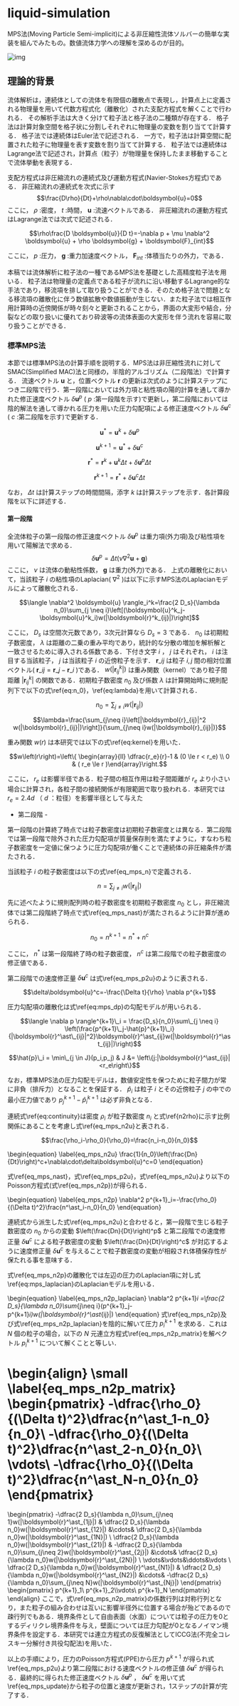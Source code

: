 # liquid-simulation

MPS法(Moving Particle Semi-implicit)による非圧縮性流体ソルバーの簡単な実装を組んでみたもの。数値流体力学への理解を深めるのが目的。

![img](https://user-images.githubusercontent.com/18492524/164473888-4d1a4f02-d8a8-4b65-b9b3-3ec13cb300c4.gif)

## 理論的背景

流体解析は，連続体としての流体を有限個の離散点で表現し，計算点上に定義される物理量を用いて代数方程式化（離散化）された支配方程式を解くことで行われる．
その解析手法は大きく分けて粒子法と格子法の二種類が存在する．
格子法は計算対象空間を格子状に分割しそれぞれに物理量の変数を割り当てて計算する．
格子法では連続体はEuler法で記述される．
一方で，粒子法は計算空間に配置された粒子に物理量を表す変数を割り当てて計算する．
粒子法では連続体はLagrange法で記述され，計算点（粒子）が物理量を保持したまま移動することで流体挙動を表現する．

支配方程式は非圧縮流れの連続式及び運動方程式(Navier-Stokes方程式)である．
非圧縮流れの連続式を次式に示す
$$\frac{D\rho}{Dt}+\rho\nabla\cdot\boldsymbol{u}=0$$
ここに， $\rho$ :密度， $t$ :時間， $\boldsymbol{u}$ :流速ベクトルである．
非圧縮流れの運動方程式はLagrange法では次式で記述される．

$$\rho\frac{D \boldsymbol{u}}{D t}=-\nabla p + \mu \nabla^2 \boldsymbol{u} + \rho \boldsymbol{g} + \boldsymbol{F}_{int}$$

ここに， $p$ :圧力， $\boldsymbol{g}$ :重力加速度ベクトル， $\boldsymbol{F}_{int}$ :体積当たりの外力，である．

本稿では流体解析に粒子法の一種であるMPS法を基礎とした高精度粒子法を用いる．
粒子法は物理量の定義点である粒子が流れに沿い移動するLagrange的な手法であり，移流項を排して取り扱うことができる．そのため格子法で問題となる移流項の離散化に伴う数値拡散や数値振動が生じない．また粒子法では相互作用計算時の近傍関係が時々刻々と更新されることから，界面の大変形や結合，分裂などの取り扱いに優れており砕波等の流体表面の大変形を伴う流れを容易に取り扱うことができる．

### 標準MPS法

本節では標準MPS法の計算手順を説明する．MPS法は非圧縮性流れに対してSMAC(Simplified MAC)法と同様の，半陰的アルゴリズム（二段階法）で計算する．
流速ベクトル  $\boldsymbol{u}$  と，位置ベクトル  $\boldsymbol{r}$  の更新は次式のように計算ステップにつき二段階で行う．第一段階においては外力項と粘性項の陽的計算を通して導かれた修正速度ベクトル  $\delta\boldsymbol{u}^p$  (  $p$  :第一段階を示す)で更新し，第二段階においては陰的解法を通して導かれる圧力を用いた圧力勾配項による修正速度ベクトル  $\delta\boldsymbol{u}^c$  (  $c$  :第二段階を示す)で更新する．

$$\boldsymbol{u}^\ast = \boldsymbol{u}^k+\delta\boldsymbol{u}^p$$

$$\boldsymbol{u}^{k+1} = \boldsymbol{u}^\ast+\delta\boldsymbol{u}^c$$

$$\boldsymbol{r}^\ast = \boldsymbol{r}^k+\boldsymbol{u}^k\Delta t+\delta\boldsymbol{u}^p\Delta t$$

$$\boldsymbol{r}^{k+1} = \boldsymbol{r}^\ast+\delta\boldsymbol{u}^c\Delta t$$

なお， $\Delta t$ は計算ステップの時間間隔，添字 $k$ は計算ステップを示す．各計算段階を以下に詳述する．

#### 第一段階

全流体粒子の第一段階の修正速度ベクトル $\delta\boldsymbol{u}^p$ は重力項(外力項)及び粘性項を用いて陽解法で求める．
$$\delta\boldsymbol{u}^p=\Delta t\left(\nu\nabla^2\boldsymbol{u}+\boldsymbol{g}\right)$$
ここに， $\nu$ は流体の動粘性係数， $\boldsymbol{g}$ は重力(外力)である．
上式の離散化において，当該粒子 $i$ の粘性項のLaplacian( $\nabla^2$ )は以下に示すMPS法のLaplacianモデルによって離散化される．

$$\langle \nabla^2 \boldsymbol{u} \rangle_i^k=\frac{2 D_s}{\lambda n_0}\sum_{j \neq i}\left[(\boldsymbol{u}^k_j-\boldsymbol{u}^k_i)w(|\boldsymbol{r}^k_{ij}|)\right]$$

ここに， $D_s$ は空間次元数であり，3次元計算なら $D_s=3$ である． $n_0$ は初期粒子数密度， $\lambda$ は距離の二乗の重み平均であり，統計的な分散の増加を解析解と一致させるために導入される係数である．下付き文字 $i$ ， $j$ はそれぞれ， $i$ は注目する当該粒子， $j$ は当該粒子 $i$ の近傍粒子を示す． $\boldsymbol{r}\_{ij}$ は粒子 $i,j$ 間の相対位置ベクトル( $\boldsymbol{r}\_{ij}=\boldsymbol{r}\_{j}-\boldsymbol{r}\_{i}$ )である． $w(|\boldsymbol{r}^k_{ij}|)$ は重み関数（kernel）であり粒子間距離 $|\boldsymbol{r}^k_{ij}|$ の関数である．初期粒子数密度 $n_0$ 及び係数 $\lambda$ は計算開始時に規則配列下で以下の式\ref{eq:n_0}，\ref{eq:lambda}を用いて計算される．

$$n_0=\sum_{j\neq i}w(|\boldsymbol{r}_{ij}|)$$

$$\lambda=\frac{\sum_{j\neq i}\left[|\boldsymbol{r}_{ij}|^2 w(|\boldsymbol{r}_{ij}|)\right]}{\sum_{j\neq i}w(|\boldsymbol{r}_{ij}|)}$$

重み関数 $w(r)$ は本研究では以下の式\ref{eq:kernel}を用いた．

$$w\left(r\right)=\left\{ \begin{array}{ll} \dfrac{r_e}{r}-1 & (0 \le r < r_e) \\ 0 & ( r_e \le r )\end{array}\right.$$

ここに， $r_e$ は影響半径である．粒子間の相互作用は粒子間距離が $r_e$ より小さい場合に計算され，各粒子間の接続関係が有限範囲で取り扱われる．本研究では $r_e=2.4d$ （ $d$ ：粒径）を影響半径として与えた

- 第二段階 -

第一段階の計算終了時点では粒子数密度は初期粒子数密度とは異なる．第二段階では第一段階で除外された圧力勾配項が質量保存則を満たすように，すなわち粒子数密度を一定値に保つように圧力勾配項が働くことで連続体の非圧縮条件が満たされる．

当該粒子 $i$ の粒子数密度は以下の式\ref{eq_mps_n}で定義される．

$$n=\sum_{j\neq i}w(|\boldsymbol{r}_{ij}|)$$

先に述べたように規則配列時の粒子数密度を初期粒子数密度 $n_0$ とし，非圧縮流体では第二段階終了時点で式\ref{eq_mps_nast}が満たされるように計算が進められる．

$$n_0=n^{k+1}=n^\ast+n^c$$

ここに， $n^\ast$ は第一段階終了時の粒子数密度， $n^c$ は第二段階での粒子数密度の修正値である．

第二段階での速度修正量 $\delta\boldsymbol{u}^c$ は式\ref{eq_mps_p2u}のように表される．

$$\delta\boldsymbol{u}^c=-\frac{\Delta t}{\rho} \nabla p^{k+1}$$

圧力勾配項の離散化は式\ref{eq:mps_dp}の勾配モデルが用いられる．

$$\langle \nabla p \rangle^{k+1}\_i = \frac{D_s}{n_0}\sum\_{j \neq i} \left(\frac{p^{k+1}\_j-\hat{p}^{k+1}\_i}{|\boldsymbol{r}^\ast\_{ij}|^2}\boldsymbol{r}^\ast_{ij}w(|\boldsymbol{r}^\ast_{ij}|)\right)$$

$$\hat{p}\_i = \min\_{j \in J}(p_i,p_j) & J &= \left\{j:|\boldsymbol{r}^\ast_{ij}|<r_e\right\}$$

なお，標準MPS法の圧力勾配モデルは，数値安定性を保つために粒子間力が常に非負（排斥力）となることを保証する． $\hat{p}_i$ は粒子 $i$ とその近傍粒子 $j$ の中での最小圧力値であり $p^{k+1}_j-\hat{p}^{k+1}_i$ は必ず非負となる．

連続式\ref{eq:continuity}は密度 $\rho_i$ が粒子数密度 $n_i$ と式\ref{n2rho}に示す比例関係にあることを考慮し式\ref{eq_mps_n2u}と表される．

$$\frac{\rho_i-\rho_0}{\rho_0}=\frac{n_i-n_0}{n_0}$$

\begin{equation}
\label{eq_mps_n2u}
\frac{1}{n_0}\left(\frac{Dn}{Dt}\right)^c+\nabla\cdot\delta\boldsymbol{u}^c=0
\end{equation}

式\ref{eq_mps_nast}，式\ref{eq_mps_p2u}，式\ref{eq_mps_n2u}より以下のPoisson方程式(式\ref{eq_mps_n2p})が得られる．

\begin{equation}
\label{eq_mps_n2p}
\nabla^2 p^{k+1}_i=-\frac{\rho_0}{(\Delta t)^2}\frac{n^\ast_i-n_0}{n_0}
\end{equation}

連続式から派生した式\ref{eq_mps_n2u}と合わせると，第一段階で生じる粒子数密度の $n_0$ からの変動 $\left(\frac{Dn}{Dt}\right)^p$ と第二段階での速度修正量 $\delta\boldsymbol{u}^c$ による粒子数密度の変動 $\left(\frac{Dn}{Dt}\right)^c$ が対応するように速度修正量 $\delta\boldsymbol{u}^c$ を与えることで粒子数密度の変動が相殺され体積保存性が保たれる事を意味する．

式\ref{eq_mps_n2p}の離散化では左辺の圧力のLaplacian項に対し式\ref{eq:mps_laplacian}のLaplacianモデルを用いる．

\begin{equation}
\label{eq_mps_n2p_laplacian}
\nabla^2 p^{k+1}_i
=\frac{2 D_s}{\lambda n_0}\sum_{j\neq i}(p^{k+1}_j-p^{k+1}_i)w(|\boldsymbol{r}^\ast_{ij}|)
\end{equation}
式\ref{eq_mps_n2p}及び式\ref{eq_mps_n2p_laplacian}を陰的に解いて圧力 $p^{k+1}_i$ を求める．これは $N$ 個の粒子の場合，以下の $N$ 元連立方程式\ref{eq_mps_n2p_matrix}を解ベクトル $p^{k+1}_i$ について解くことと等しい．

\begin{align}
\small
\label{eq_mps_n2p_matrix}
\begin{pmatrix}
-\dfrac{\rho_0}{(\Delta t)^2}\dfrac{n^\ast_1-n_0}{n_0}\\
-\dfrac{\rho_0}{(\Delta t)^2}\dfrac{n^\ast_2-n_0}{n_0}\\
\vdots\\
-\dfrac{\rho_0}{(\Delta t)^2}\dfrac{n^\ast_N-n_0}{n_0}
\end{pmatrix}
=
\begin{pmatrix}
-\dfrac{2 D_s}{\lambda n_0}\sum_{j\neq 1}w(|\boldsymbol{r}^\ast_{1j}|)
&
\dfrac{2 D_s}{\lambda n_0}w(|\boldsymbol{r}^\ast_{12}|)
&\cdots&
\dfrac{2 D_s}{\lambda n_0}w(|\boldsymbol{r}^\ast_{1N}|)
\\
\dfrac{2 D_s}{\lambda n_0}w(|\boldsymbol{r}^\ast_{21}|)
&
-\dfrac{2 D_s}{\lambda n_0}\sum_{j\neq 2}w(|\boldsymbol{r}^\ast_{2j}|)
&\cdots&
\dfrac{2 D_s}{\lambda n_0}w(|\boldsymbol{r}^\ast_{2N}|)
\\
\vdots&\vdots&\ddots&\vdots
\\
\dfrac{2 D_s}{\lambda n_0}w(|\boldsymbol{r}^\ast_{N1}|)
&
\dfrac{2 D_s}{\lambda n_0}w(|\boldsymbol{r}^\ast_{N2}|)
&\cdots&
-\dfrac{2 D_s}{\lambda n_0}\sum_{j\neq N}w(|\boldsymbol{r}^\ast_{Nj}|)
\end{pmatrix}
\begin{pmatrix}
p^{k+1}_1\\
p^{k+1}_2\\\vdots\\
p^{k+1}_N
\end{pmatrix}
\end{align}
ここで，式\ref{eq_mps_n2p_matrix}の係数行列は対称行列となり，また粒子の組み合わせは互いに影響半径外に位置する場合が殆どであるので疎行列でもある．境界条件として自由表面（水面）については粒子の圧力を0とするディリクレ境界条件を与え，壁面については圧力勾配が0となるノイマン境界条件を設定する．本研究では連立方程式の反復解法としてICCG法(不完全コレスキー分解付き共役勾配法)を用いた．

以上の手順により，圧力のPoisson方程式(PPE)から圧力 $p^{k+1}$ が得られ式\ref{eq_mps_p2u}より第二段階における速度ベクトルの修正値 $\delta\boldsymbol{u}^c$ が得られる．最終的に得られた修正速度ベクトル $\delta\boldsymbol{u}^p$ ， $\delta \boldsymbol{u}^c$ を用いて式\ref{eq_mps_update}から粒子の位置と速度が更新され，1ステップの計算が完了する．
